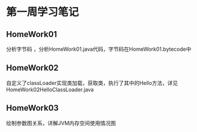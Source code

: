 # 第一周学习笔记

## HomeWork01
   分析字节码 ，分析HomeWork01.java代码，字节码在HomeWork01.bytecode中
   

## HomeWork02
   自定义了classLoader实现类加载，获取类，执行了其中的Hello方法，详见HomeWork02HelloClassLoader.java
   

## HomeWork03
   绘制参数图关系，详解JVM内存空间使用情况图
   